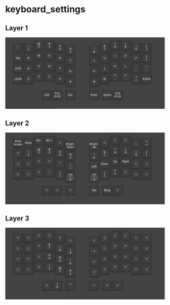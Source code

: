 # keyboard_settings

## Layer 1
![layer 1](https://github.com/probeldev/keyboard_settings/blob/main/screens/layer_1.png?raw=true)

## Layer 2
![layer 2](https://github.com/probeldev/keyboard_settings/blob/main/screens/layer_2.png?raw=true)

## Layer 3
![layer 3](https://github.com/probeldev/keyboard_settings/blob/main/screens/layer_3.png?raw=true)
